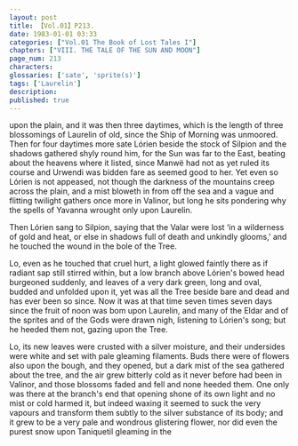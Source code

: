 ```yaml
---
layout: post
title: 【Vol.01】P213.
date: 1983-01-01 03:33
categories: ["Vol.01 The Book of Lost Tales I"]
chapters: ["VIII. THE TALE OF THE SUN AND MOON"]
page_num: 213
characters: 
glossaries: ['sate', 'sprite(s)']
tags: ['Laurelin']
description: 
published: true
---
```


<p style="text-indent: 0;">
upon the plain, and it was then three daytimes, which is the length of three blossomings of Laurelin of old, since the Ship of Morning was unmoored. Then for four daytimes more sate Lórien beside the stock of Silpion and the shadows gathered shyly round him, for the Sun was far to the East, beating about the heavens where it listed, since Manwë had not as yet ruled its course and Urwendi was bidden fare as seemed good to her. Yet even so Lórien is not appeased, not though the darkness of the mountains creep across the plain, and a mist bloweth in from off the sea and a vague and flitting twilight gathers once more in Valinor, but long he sits pondering why the spells of Yavanna wrought only upon Laurelin.
</p>

Then Lórien sang to Silpion, saying that the Valar were lost ‘in a wilderness of gold and heat, or else in shadows full of death and unkindly glooms,’ and he touched the wound in the bole of the Tree.

Lo, even as he touched that cruel hurt, a light glowed faintly there as if radiant sap still stirred within, but a low branch above Lórien's bowed head burgeoned suddenly, and leaves of a very dark green, long and oval, budded and unfolded upon it, yet was all the Tree beside bare and dead and has ever been so since. Now it was at that time seven times seven days since the fruit of noon was bom upon Laurelin, and many of the Eldar and of the sprites and of the Gods were drawn nigh, listening to Lórien's song; but he heeded them not, gazing upon the Tree.

Lo, its new leaves were crusted with a silver moisture, and their undersides were white and set with pale gleaming filaments. Buds there were of flowers also upon the bough, and they opened, but a dark mist of the sea gathered about the tree, and the air grew bitterly cold as it never before had been in Valinor, and those blossoms faded and fell and none heeded them. One only was there at the branch's end that opening shone of its own light and no mist or cold harmed it, but indeed waxing it seemed to suck the very vapours and transform them subtly to the silver substance of its body; and it grew to be a very pale and wondrous glistering flower, nor did even the purest snow upon Taniquetil gleaming in the

